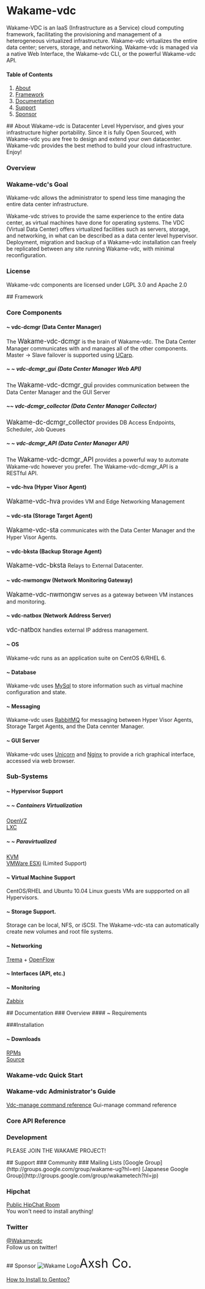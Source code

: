 # Wakame-vdc
Wakame-VDC is an IaaS (Infrastructure as a Service) cloud computing framework, facilitating the provisioning and management of a heterogeneous virtualized infrastructure. Wakame-vdc virtualizes the entire data center; servers, storage, and networking. Wakame-vdc is managed via a native Web Interface, the Wakame-vdc CLI, or the powerful Wakame-vdc API.

#### Table of Contents
1. [About](#about)  
2. [Framework](#framework)  
3. [Documentation](#documentation)  
4. [Support](#support)  
5. [Sponsor](#sponsor)  


<a name="about" />
## About
Wakame-vdc is Datacenter Level Hypervisor, and gives your infrastructure higher portability. Since it is fully Open Sourced, with Wakame-vdc you are free to design and extend your own datacenter. Wakame-vdc provides the best method to build your cloud infrastructure. Enjoy!  

### Overview

### Wakame-vdc's Goal

Wakame-vdc allows the administrator to spend less time managing the entire data center infrastructure.

Wakame-vdc strives to provide the same experience to the entire data center, as virtual machines have done for operating systems. The VDC (Virtual Data Center) offers virtualized facilities such as servers, storage, and networking, in what can be described as a data center level hypervisor. Deployment, migration and backup of a Wakame-vdc installation can freely be replicated between any site running Wakame-vdc, with minimal reconfiguration.

### License

Wakame-vdc components are licensed under LGPL 3.0 and Apache 2.0

<a name="framework" />
## Framework

### Core Components
#### ~ vdc-dcmgr (Data Center Manager) 
The <big>Wakame-vdc-dcmgr</big> is the brain of Wakame-vdc. The Data Center Manager communicates with and manages all of the other components. Master -> Slave failover is supported using [UCarp](https://github.com/jedisct1/UCarp).
##### ~ ~ vdc-dcmgr_gui (Data Center Manager Web API)
The <big>Wakame-vdc-dcmgr_gui</big> provides communication between the Data Center Manager and the GUI Server
##### ~~ vdc-dcmgr_collector (Data Center Manager Collector)
<big>Wakame-dc-dcmgr_collector</big> provides DB Access Endpoints, Scheduler, Job Queues
##### ~ ~ vdc-dcmgr_API (Data Center Manager API)
The <big>Wakame-vdc-dcmgr_API</big> provides a powerful way to automate Wakame-vdc however you prefer. The Wakame-vdc-dcmgr_API is a RESTful API. 
#### ~ vdc-hva (Hyper Visor Agent)
<big>Wakame-vdc-hva</big> provides VM and Edge Networking Management
#### ~ vdc-sta (Storage Target Agent)
<big>Wakame-vdc-sta</big> communicates with the Data Center Manager and the Hyper Visor Agents.
#### ~ vdc-bksta (Backup Storage Agent)
<big>Wakame-vdc-bksta</big> Relays to External Datacenter.
#### ~ vdc-nwmongw (Network Monitoring Gateway)
<big>Wakame-vdc-nwmongw</big> serves as a gateway between VM instances and monitoring.
#### ~ vdc-natbox (Network Address Server)
<big>vdc-natbox</big> handles external IP address management.
#### ~ OS
Wakame-vdc runs as an application suite on CentOS 6/RHEL 6.
#### ~ Database
Wakame-vdc uses [MySql](http://www.mysql.com/) to store information such as virtual machine configuration and state.
#### ~ Messaging
Wakame-vdc uses [RabbitMQ](http://www.rabbitmq.com/) for messaging between Hyper Visor Agents, Storage Target Agents, and the Data cennter Manager.
#### ~ GUI Server
  Wakame-vdc uses [Unicorn](http://unicorn.bogomips.org/) and [Nginx](http://nginx.org/) to provide a rich graphical interface, accessed via web browser.


### Sub-Systems
#### ~ Hypervisor Support
##### ~ ~ Containers Virtualization  
[OpenVZ](http://openvz.org/Main_Page)  
[LXC](http://lxc.sourceforge.net/)  
##### ~ ~ Paravirtualized
[KVM](http://www.linux-kvm.org/page/Main_Page)  
[VMWare ESXi](http://www.vmware.com/products/vsphere-hypervisor/overview.html) (Limited Support)  


#### ~ Virtual Machine Support 
CentOS/RHEL and Ubuntu 10.04 Linux guests VMs are suppported on all Hypervisors. 
  
#### ~ Storage Support.
Storage can be local, NFS, or iSCSI. The Wakame-vdc-sta can automatically create new volumes and root file systems.

#### ~ Networking
[Trema](http://trema.github.io/trema/) + [OpenFlow](http://www.openflow.org/)
#### ~ Interfaces (API, etc.)

#### ~ Monitoring
[Zabbix](http://www.zabbix.com/)

<a name="documentation" />
## Documentation
### Overview
#### ~ Requirements

###Installation
#### ~ Downloads
[RPMs](http://dlc.wakame.axsh.jp/packages/rhel/6/current/index.html)  
[Source](https://github.com/axsh/wakame-vdc)

### Wakame-vdc Quick Start  

### Wakame-vdc Administrator's Guide  
[Vdc-manage command reference](Vdc-manage-command-reference.md)
Gui-manage command reference  

### Core API Reference

### Development

PLEASE JOIN THE WAKAME PROJECT! 

<a name="support" />
## Support
### Community
### Mailing Lists
[Google Group](http://groups.google.com/group/wakame-ug?hl=en)  
[Japanese Google Group](http://groups.google.com/group/wakametech?hl=jp)  

### Hipchat
[Public HipChat Room](https://www.hipchat.com/gC3AhFzIa)  
You won't need to install anything!  

### Twitter
[@Wakamevdc](https://twitter.com/wakamevdc)  
Follow us on twitter! 

<a name="sponsor" />
## Sponsor
<span class="float-left><a href="http://axsh.jp/"><img src="http://axsh.github.io/wiki/img/wakame-logo-70.png" alt="Wakame Logo" /></a></span><Font size=6>Axsh Co.</font>


[How to Install to Gentoo?](https://github.com/s1061123/wakame-vdc/wiki/Wakame-vdc-install-memo-for-Gentoo-linux-v1.0)

